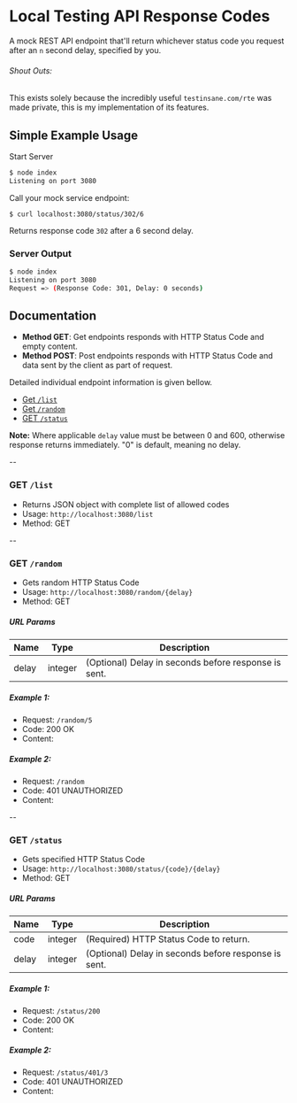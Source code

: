 # Local Testing API Response Codes

A mock REST API endpoint that'll return whichever status code you request after an `n` second delay, specified by you.

###### Shout Outs:

This exists solely because the incredibly useful `testinsane.com/rte` was made private, this is my implementation of its features.

## Simple Example Usage

Start Server

```sh
$ node index
Listening on port 3080
```

Call your mock service endpoint:

```bs
$ curl localhost:3080/status/302/6
```

Returns response code `302` after a 6 second delay.

### Server Output

```sh
$ node index
Listening on port 3080
Request => (Response Code: 301, Delay: 0 seconds)
```

## Documentation

* **Method GET**: Get endpoints responds with HTTP Status Code and empty content. 
* **Method POST**: Post endpoints responds with HTTP Status Code and data sent by the client as part of request. 

Detailed individual endpoint information is given bellow.

* [Get `/list`](#get_list)
* [Get `/random`](#get_random)
* [GET `/status`](#get_status)

**Note:** Where applicable `delay` value must be between 0 and 600, otherwise response returns immediately. "0" is default, meaning no delay.

--

### <a id="get_list"></a> GET `/list`

* Returns JSON object with complete list of allowed codes
* Usage: `http://localhost:3080/list`
* Method: GET

--

### <a id="get_random"></a> GET `/random`

* Gets random HTTP Status Code
* Usage: `http://localhost:3080/random/{delay}`
* Method: GET

##### URL Params

Name          | Type          | Description
------------- | ------------- | -----------------------------
delay         | integer       | (Optional) Delay in seconds before response is sent.

##### Example 1:

* Request: `/random/5`
* Code: 200 OK
* Content: 

##### Example 2: 
* Request: `/random`
* Code: 401 UNAUTHORIZED 
* Content:

--

### <a id="get_status"></a> GET `/status`

* Gets specified HTTP Status Code
* Usage: `http://localhost:3080/status/{code}/{delay}`
* Method: GET

##### URL Params

Name          | Type          | Description
------------- | ------------- | -----------------------------
code          | integer       | (Required) HTTP Status Code to return.
delay         | integer       | (Optional) Delay in seconds before response is sent.

##### Example 1:

* Request: `/status/200`
* Code: 200 OK
* Content: 

##### Example 2: 
* Request: `/status/401/3`
* Code: 401 UNAUTHORIZED 
* Content:


